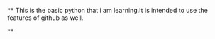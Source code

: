 **
This is the basic python that i am learning.It is intended
to use the features of github as well.

**